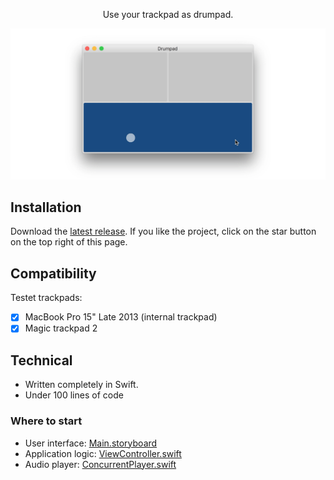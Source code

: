 <p align=center>Use your trackpad as drumpad.</p>

![drumpad](drumpad.gif)

## Installation
Download the [latest release](https://github.com/Dev1an/Trackpad-Drummer/releases/latest). If you like the project, click on the star button on the top right of this page.

## Compatibility

Testet trackpads:
- [x] MacBook Pro 15" Late 2013 (internal trackpad)
- [x] Magic trackpad 2

## Technical
- Written completely in Swift.
- Under 100 lines of code

### Where to start
- User interface: [Main.storyboard](Magic%20Drumpad/Base.lproj/Main.storyboard)
- Application logic: [ViewController.swift](Magic%20Drumpad/ViewController.swift)
- Audio player: [ConcurrentPlayer.swift](Magic%20Drumpad/ConcurrentPlayer.swift)
